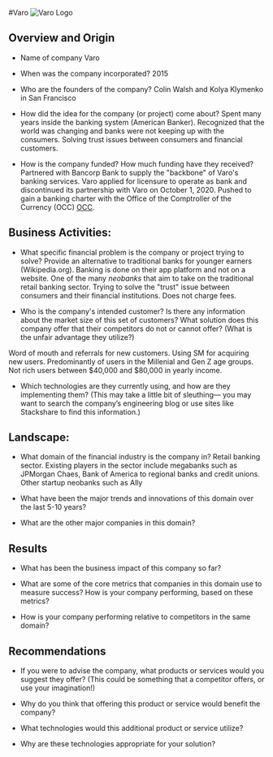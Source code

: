 #Varo 
![Varo Logo](https://www.varomoney.com/wp-content/uploads/2019/11/varo-money-logo.jpg)
## Overview and Origin

* Name of company
Varo

* When was the company incorporated?
2015 

* Who are the founders of the company?
Colin Walsh and Kolya Klymenko in San Francisco

* How did the idea for the company (or project) come about?
Spent many years inside the banking system (American Banker). Recognized that the world was changing and banks were not keeping up with the consumers. Solving trust issues between consumers and financial customers. 

* How is the company funded? How much funding have they received?
Partnered with Bancorp Bank to supply the "backbone" of Varo's banking services. Varo applied for licensure to operate as bank and discontinued its partnership with Varo on October 1, 2020. Pushed to gain a banking charter with the Office of the Comptroller of the Currency (OCC) [OCC](https://occ.gov/news-issuances/news-releases/2020/nr-occ-2020-99.html). 


## Business Activities:

* What specific financial problem is the company or project trying to solve?
Provide an alternative to traditional banks for younger earners (Wikipedia.org). Banking is done on their app platform and not on a website. One of the many *neobanks* that aim to take on the traditional retail banking sector. Trying to solve the "trust" issue between consumers and their financial institutions. Does not charge fees. 

* Who is the company's intended customer?  Is there any information about the market size of this set of customers? What solution does this company offer that their competitors do not or cannot offer? (What is the unfair advantage they utilize?)

Word of mouth and referrals for new customers. Using SM for acquiring new users. Predominantly of users in the Millenial and Gen Z age groups. Not rich users between $40,000 and $80,000 in yearly income. 

* Which technologies are they currently using, and how are they implementing them? (This may take a little bit of sleuthing–– you may want to search the company’s engineering blog or use sites like Stackshare to find this information.)


## Landscape:

* What domain of the financial industry is the company in?
Retail banking sector. Existing players in the sector include megabanks such as JPMorgan Chaes, Bank of America to regional banks and credit unions. Other startup neobanks such as Ally

* What have been the major trends and innovations of this domain over the last 5-10 years?

* What are the other major companies in this domain?


## Results

* What has been the business impact of this company so far?

* What are some of the core metrics that companies in this domain use to measure success? How is your company performing, based on these metrics?

* How is your company performing relative to competitors in the same domain?


## Recommendations

* If you were to advise the company, what products or services would you suggest they offer? (This could be something that a competitor offers, or use your imagination!)

* Why do you think that offering this product or service would benefit the company?

* What technologies would this additional product or service utilize?

* Why are these technologies appropriate for your solution?
